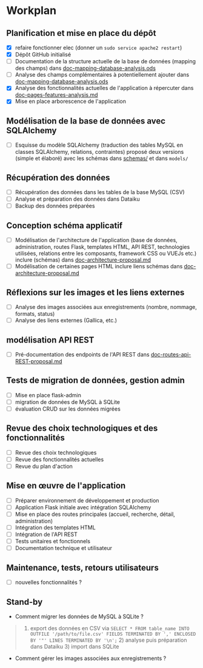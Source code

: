 # Workplan

## Planification et mise en place du dépôt

- [X] refaire fonctionner elec (donner un `sudo service apache2 restart`)
- [X] Dépôt GitHub initialisé
- [ ] Documentation de la structure actuelle de la base de données (mapping des champs) dans [doc-mapping-database-analysis.ods](doc-mapping-database-analysis.ods)
- [ ] Analyse des champs complémentaires à potentiellement ajouter dans [doc-mapping-database-analysis.ods](doc-mapping-database-analysis.ods)
- [X] Analyse des fonctionnalités actuelles de l'application à répercuter dans [doc-pages-features-analysis.md](doc-pages-features-analysis.md)
- [X] Mise en place arborescence de l'application
      
## Modélisation de la base de données avec SQLAlchemy

- [ ] Esquisse du modèle SQLAlchemy (traduction des tables MySQL en classes SQLAlchemy, relations, contraintes) proposé deux versions (simple et élaboré) avec les schémas dans [schemas/](schemas) et dans `models/`

## Récupération des données

- [ ] Récupération des données dans les tables de la base MySQL (CSV)
- [ ] Analyse et préparation des données dans Dataiku
- [ ] Backup des données préparées

## Conception schéma applicatif

- [ ] Modélisation de l'architecture de l'application (base de données, administration, routes Flask, templates HTML, API REST, technologies utilisées, relations entre les composants, framework CSS ou VUEJs etc.) inclure (schémas) dans [doc-architecture-proposal.md](doc-architecture-proposal.md)
- [ ] Modélisation de certaines pages HTML inclure liens schémas dans [doc-architecture-proposal.md](doc-architecture-proposal.md)

## Réflexions sur les images et les liens externes

- [ ] Analyse des images associées aux enregistrements (nombre, nommage, formats, status)
- [ ] Analyse des liens externes (Gallica, etc.)
      
##  modélisation API REST

- [ ] Pré-documentation des endpoints de l'API REST dans [doc-routes-api-REST-proposal.md](doc-routes-api-REST-proposal.md)

## Tests de migration de données, gestion admin

- [ ] Mise en place flask-admin
- [ ] migration de données de MySQL à SQLite
- [ ] évaluation CRUD sur les données migrées

## Revue des choix technologiques et des fonctionnalités

- [ ] Revue des choix technologiques
- [ ] Revue des fonctionnalités actuelles
- [ ] Revue du plan d'action

## Mise en œuvre de l'application 

- [ ] Préparer environnement de développement et production
- [ ] Application Flask initiale avec intégration SQLAlchemy 
- [ ] Mise en place des routes principales (accueil, recherche, détail, administration)
- [ ] Intégration des templates HTML
- [ ] Intégration de l'API REST
- [ ] Tests unitaires et fonctionnels
- [ ] Documentation technique et utilisateur

## Maintenance, tests, retours utilisateurs

- [ ] nouvelles fonctionnalités ?

## Stand-by

- Comment migrer les données de MySQL à SQLite ?

> 1) export des données en CSV via `SELECT * FROM table_name INTO OUTFILE '/path/to/file.csv' FIELDS TERMINATED BY ',' ENCLOSED BY '"' LINES TERMINATED BY '\n';` 2) analyse puis préparation dans Dataiku 3) import dans SQLite


- Comment gérer les images associées aux enregistrements ?

